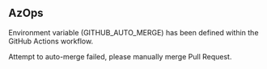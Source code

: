 ## AzOps

Environment variable (GITHUB_AUTO_MERGE) has been defined within the GitHub Actions workflow.

Attempt to auto-merge failed, please manually merge Pull Request.
